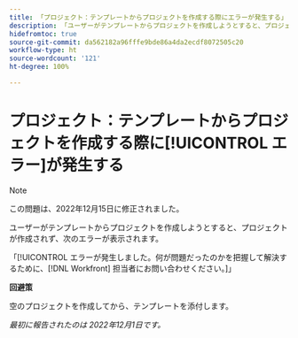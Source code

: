 ```yaml
---
title: 「プロジェクト：テンプレートからプロジェクトを作成する際にエラーが発生する」
description: 「ユーザーがテンプレートからプロジェクトを作成しようとすると、プロジェクトが作成されず、次のエラーが表示されます。エラーが発生しました。何が問題だったのかを把握して解決するために、Workfront 担当者にお問い合わせください。」
hidefromtoc: true
source-git-commit: da562182a96fffe9bde86a4da2ecdf8072505c20
workflow-type: ht
source-wordcount: '121'
ht-degree: 100%

---
```



# プロジェクト：テンプレートからプロジェクトを作成する際に[!UICONTROL エラー]が発生する

>[!NOTE]
>
>この問題は、2022年12月15日に修正されました。

ユーザーがテンプレートからプロジェクトを作成しようとすると、プロジェクトが作成されず、次のエラーが表示されます。

「[!UICONTROL エラーが発生しました。何が問題だったのかを把握して解決するために、[!DNL Workfront] 担当者にお問い合わせください。]」

**回避策**

空のプロジェクトを作成してから、テンプレートを添付します。

_最初に報告されたのは 2022年12月1日です。_


